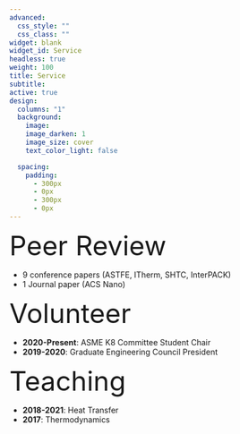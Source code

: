 ```yaml
---
advanced:
  css_style: ""
  css_class: ""
widget: blank
widget_id: Service
headless: true
weight: 100
title: Service
subtitle: 
active: true
design:
  columns: "1"
  background:
    image: 
    image_darken: 1
    image_size: cover
    text_color_light: false

  spacing:
    padding:
      - 300px
      - 0px
      - 300px
      - 0px
---
```

<font size="8"> Peer Review </font>
* 9 conference papers (ASTFE, ITherm, SHTC, InterPACK)
* 1 Journal paper (ACS Nano)

<font size="8"> Volunteer </font>
* **2020-Present**: ASME K8 Committee Student Chair
* **2019-2020**: Graduate Engineering Council President
 
<font size="8"> Teaching </font>
* **2018-2021**: Heat Transfer
* **2017**: Thermodynamics
